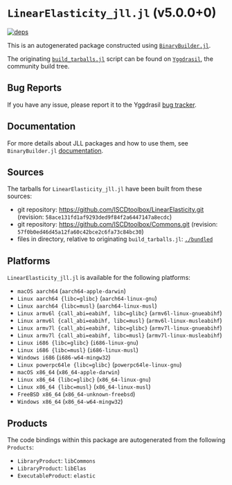 # `LinearElasticity_jll.jl` (v5.0.0+0)

[![deps](https://juliahub.com/docs/LinearElasticity_jll/deps.svg)](https://juliahub.com/ui/Packages/LinearElasticity_jll/1vsCS?page=2)

This is an autogenerated package constructed using [`BinaryBuilder.jl`](https://github.com/JuliaPackaging/BinaryBuilder.jl).

The originating [`build_tarballs.jl`](https://github.com/JuliaPackaging/Yggdrasil/blob/cb088c7858dfb5698d4e0bfb6ab2180c92bbd351/L/LinearElasticity/build_tarballs.jl) script can be found on [`Yggdrasil`](https://github.com/JuliaPackaging/Yggdrasil/), the community build tree.

## Bug Reports

If you have any issue, please report it to the Yggdrasil [bug tracker](https://github.com/JuliaPackaging/Yggdrasil/issues).

## Documentation

For more details about JLL packages and how to use them, see `BinaryBuilder.jl` [documentation](https://docs.binarybuilder.org/stable/jll/).

## Sources

The tarballs for `LinearElasticity_jll.jl` have been built from these sources:

* git repository: https://github.com/ISCDtoolbox/LinearElasticity.git (revision: `58ace131fd1af9293ded9f84f2a6447147a8ecdc`)
* git repository: https://github.com/ISCDtoolbox/Commons.git (revision: `57f0b0ed46d45a12fa60c42bce2c6fa73c84bc30`)
* files in directory, relative to originating `build_tarballs.jl`: [`./bundled`](https://github.com/JuliaPackaging/Yggdrasil/tree/cb088c7858dfb5698d4e0bfb6ab2180c92bbd351/L/LinearElasticity/bundled)

## Platforms

`LinearElasticity_jll.jl` is available for the following platforms:

* `macOS aarch64` (`aarch64-apple-darwin`)
* `Linux aarch64 {libc=glibc}` (`aarch64-linux-gnu`)
* `Linux aarch64 {libc=musl}` (`aarch64-linux-musl`)
* `Linux armv6l {call_abi=eabihf, libc=glibc}` (`armv6l-linux-gnueabihf`)
* `Linux armv6l {call_abi=eabihf, libc=musl}` (`armv6l-linux-musleabihf`)
* `Linux armv7l {call_abi=eabihf, libc=glibc}` (`armv7l-linux-gnueabihf`)
* `Linux armv7l {call_abi=eabihf, libc=musl}` (`armv7l-linux-musleabihf`)
* `Linux i686 {libc=glibc}` (`i686-linux-gnu`)
* `Linux i686 {libc=musl}` (`i686-linux-musl`)
* `Windows i686` (`i686-w64-mingw32`)
* `Linux powerpc64le {libc=glibc}` (`powerpc64le-linux-gnu`)
* `macOS x86_64` (`x86_64-apple-darwin`)
* `Linux x86_64 {libc=glibc}` (`x86_64-linux-gnu`)
* `Linux x86_64 {libc=musl}` (`x86_64-linux-musl`)
* `FreeBSD x86_64` (`x86_64-unknown-freebsd`)
* `Windows x86_64` (`x86_64-w64-mingw32`)

## Products

The code bindings within this package are autogenerated from the following `Products`:

* `LibraryProduct`: `libCommons`
* `LibraryProduct`: `libElas`
* `ExecutableProduct`: `elastic`

